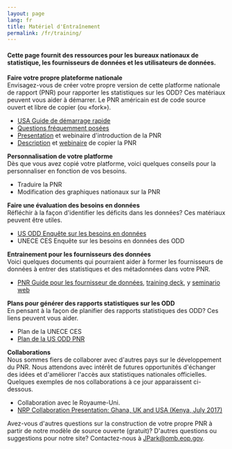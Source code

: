 ```yaml
---
layout: page
lang: fr
title: Matériel d'Entraînement
permalink: /fr/training/
---
```


<h4>Cette page fournit des ressources pour les bureaux nationaux de statistique, les fournisseurs de données et les utilisateurs de données. </h4>

**Faire votre propre plateforme nationale**
<br/>Envisagez-vous de créer votre propre version de cette platforme nationale de rapport (PNR) pour rapporter les statistiques sur les ODD? Ces matériaux peuvent vous aider à démarrer. Le PNR américain est de code source ouvert et libre de copier (ou «fork»).

- <a href="{{ site.baseurl }}/assets/documents/Quick%20Start%20Guide%2004.28.17.pdf" target="_blank">USA Guide de démarrage rapide</a>
- <a href="{{ site.baseurl }}/assets/documents/FAQ%20National%20Reporting%20Platform%20current.pdf" target="_blank">Questions fréquemment posées</a>
- <a href="{{ site.baseurl }}/assets/documents/NRP%20Quickstart%204.28.17.pptx" target="_blank">Presentation</a> et webinaire d'introduction de la PNR
- <a href="{{ site.baseurl }}/assets/documents/How.the.UK.have.set.up.their.copy.of.the.US.SDGs.tool.v0_2.pdf" target="_blank">Description</a> et <a href="https://drive.google.com/a/nyu.edu/file/d/0BwiQGA4nFw7teTRUNmNaUEM1UW8/view?usp=drive_web" target="_blank">webinaire</a> de copier la PNR

**Personnalisation de votre platforme**
<br/>Dès que vous avez copié votre platforme, voici quelques conseils pour la personnaliser en fonction de vos besoins.

- Traduire la PNR
- Modification des graphiques nationaux sur la PNR 

**Faire une évaluation des besoins en données**
<br/>Réfléchir à la façon d'identifier les déficits dans les données? Ces matériaux peuvent être utiles.

- <a href="{{ site.baseurl }}/assets/documents/SDG%20Data%20Stocktaking%20Survey%20(SurveyMonkey).pdf" target="_blank">US ODD Enquête sur les besoins en données</a> 
- UNECE CES Enquête sur les besoins en données des ODD

**Entrainement pour les fournisseurs des données**
<br/>Voici quelques documents qui pourraient aider à former les fournisseurs de données à entrer des statistiques et des métadonnées dans votre PNR.

- <a href="{{ site.baseurl }}/assets/documents/Training_Guide_SDG-NRP_20170201.docx">PNR Guide pour les fournisseur de données</a>, <a href="{{ site.baseurl }}/assets/documents/USG%20NRP%20SDG%2020170324.pptx" target="_blank">training deck</a>, y <a href="https://www.youtube.com/watch?v=gPq3jB_sfFw">seminario web</a> 

**Plans pour générer des rapports statistiques sur les ODD**
<br/>En pensant à la façon de planifier des rapports statistiques des ODD? Ces liens peuvent vous aider.

- Plan de la UNECE CES 
- <a href="{{ site.baseurl }}/assets/documents/us-sdg-report%20(5).pdf">Plan de la US ODD PNR</a> 

**Collaborations**
<br/>Nous sommes fiers de collaborer avec d'autres pays sur le développement du PNR. Nous attendons avec intérêt de futures opportunités d'échanger des idées et d'améliorer l'accès aux statistiques nationales officielles. Quelques exemples de nos collaborations à ce jour apparaissent ci-dessous.

- Collaboration avec le Royaume-Uni.
- <a href="https://drive.google.com/open?id=0BwiQGA4nFw7tMGc0WmV5eE9rLVE" target="_blank">NRP Collaboration Presentation: Ghana, UK and USA (Kenya, July 2017)</a>

Avez-vous d'autres questions sur la construction de votre propre PNR à partir de notre modèle de source ouverte (gratuit)? D'autres questions ou suggestions pour notre site? Contactez-nous à <a href="mailto:JPark@omb.eop.gov">JPark@omb.eop.gov</a>.
